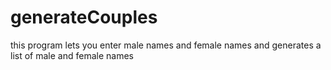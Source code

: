 # generateCouples
this program lets you enter male names and female names and generates a list of male and female names
